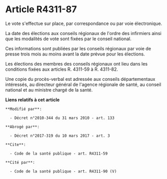 # Article R4311-87

Le vote s'effectue sur place, par correspondance ou par voie électronique. 

La date des élections aux conseils régionaux de l'ordre des infirmiers ainsi que les modalités de vote sont fixées par le
conseil national. 

Ces informations sont publiées par les conseils régionaux par voie de presse trois mois au moins avant la date prévue pour
les élections. 

Les élections des membres des conseils régionaux ont lieu dans les conditions fixées aux articles R. 4311-59 à R. 4311-82. 

Une copie du procès-verbal est adressée aux conseils départementaux intéressés, au directeur général de l'agence régionale de
santé, au conseil national et au ministre chargé de la santé.

**Liens relatifs à cet article**

	**Modifié par**:

	  - Décret n°2010-344 du 31 mars 2010 - art. 133

	**Abrogé par**:

	  - Décret n°2017-319 du 10 mars 2017 - art. 3

	**Cite**:

	  - Code de la santé publique - art. R4311-59

	**Cité par**:

	  - Code de la santé publique - art. R4311-90 (V)
